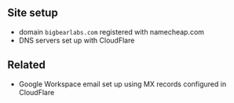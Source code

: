 ## Site setup

- domain `bigbearlabs.com` registered with namecheap.com
- DNS servers set up with CloudFlare


## Related
- Google Workspace email set up using MX records configured in CloudFlare
